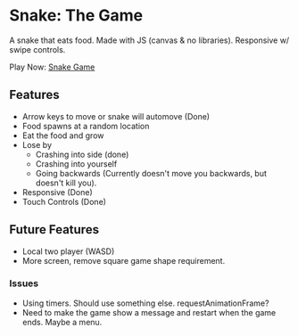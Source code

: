 # Snake: The Game
A snake that eats food. Made with JS (canvas & no libraries). Responsive w/ swipe controls.

Play Now: [Snake Game](https://deepduggal.github.io/snake-game/src/index.html)


## Features
- Arrow keys to move or snake will automove (Done)
- Food spawns at a random location
- Eat the food and grow
- Lose by
  - Crashing into side (done)
  - Crashing into yourself
  - Going backwards (Currently doesn't move you backwards, but doesn't kill you).
- Responsive (Done)
- Touch Controls (Done)

## Future Features
- Local two player (WASD)
- More screen, remove square game shape requirement.

### Issues
- Using timers. Should use something else. requestAnimationFrame?
- Need to make the game show a message and restart when the game ends. Maybe a menu.
